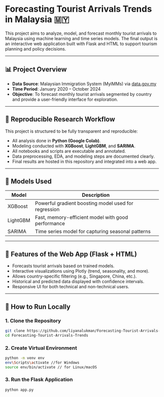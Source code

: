 # Forecasting Tourist Arrivals Trends in Malaysia 🇲🇾

This project aims to analyze, model, and forecast monthly tourist arrivals to Malaysia using machine learning and time series models. The final output is an interactive web application built with Flask and HTML to support tourism planning and policy decisions.

---

## 📊 Project Overview

- **Data Source**: Malaysian Immigration System (MyIMMs) via [data.gov.my](https://data.gov.my/data-catalogue/arrivals_soe)
- **Time Period**: January 2020 – October 2024
- **Objective**: To forecast monthly tourist arrivals segmented by country and provide a user-friendly interface for exploration.

---

## 🧪 Reproducible Research Workflow

This project is structured to be fully transparent and reproducible:

- All analysis done in **Python (Google Colab)**.
- Modeling conducted with **XGBoost**, **LightGBM**, and **SARIMA**.
- All notebooks and scripts are executable and annotated.
- Data preprocessing, EDA, and modeling steps are documented clearly.
- Final results are hosted in this repository and integrated into a web app.

---

## 🧠 Models Used

| Model      | Description                                              |
|------------|----------------------------------------------------------|
| XGBoost    | Powerful gradient boosting model used for regression     |
| LightGBM   | Fast, memory-efficient model with good performance       |
| SARIMA     | Time series model for capturing seasonal patterns        |

---

## 🔮 Features of the Web App (Flask + HTML)

- Forecasts tourist arrivals based on trained models.
- Interactive visualizations using Plotly (trend, seasonality, and more).
- Allows country-specific filtering (e.g., Singapore, China, etc.).
- Historical and predicted data displayed with confidence intervals.
- Responsive UI for both technical and non-technical users.

---

## 🚀 How to Run Locally

### 1. Clone the Repository
```bash
git clone https://github.com/liyanalukman/Forecasting-Tourist-Arrivals-Trends.git
cd Forecasting-Tourist-Arrivals-Trends
```
### 2. Create Virtual Environment 
```bash
python -m venv env
env\Scripts\activate //for Windows
source env/bin/activate // for Linux/macOS
```
### 3. Run the Flask Application
```bash
python app.py
```
